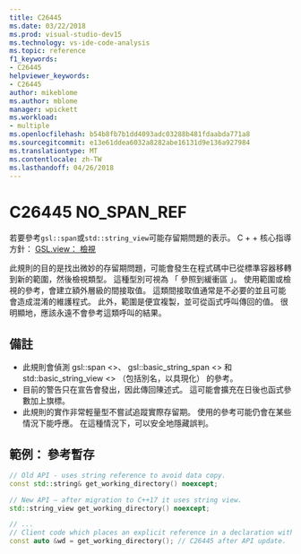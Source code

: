 ```yaml
---
title: C26445
ms.date: 03/22/2018
ms.prod: visual-studio-dev15
ms.technology: vs-ide-code-analysis
ms.topic: reference
f1_keywords:
- C26445
helpviewer_keywords:
- C26445
author: mikeblome
ms.author: mblome
manager: wpickett
ms.workload:
- multiple
ms.openlocfilehash: b54b8fb7b1dd4093adc03288b481fdaabda771a8
ms.sourcegitcommit: e13e61ddea6032a8282abe16131d9e136a927984
ms.translationtype: MT
ms.contentlocale: zh-TW
ms.lasthandoff: 04/26/2018
---
```

# <a name="c26445-nospanref"></a>C26445 NO_SPAN_REF
若要參考`gsl::span`或`std::string_view`可能存留期問題的表示。
C + + 核心指導方針： [GSL.view： 檢視](https://github.com/isocpp/CppCoreGuidelines/blob/master/CppCoreGuidelines.md#gslview-views)

此規則的目的是找出微妙的存留期問題，可能會發生在程式碼中已從標準容器移轉到新的範圍，然後檢視類型。 這種型別可視為 「 參照到緩衝區 」。 使用範圍或檢視的參考，會建立額外層級的間接取值。 這類間接取值通常是不必要的並且可能會造成混淆的維護程式。 此外，範圍是便宜複製，並可從函式呼叫傳回的值。 很明顯地，應該永遠不會參考這類呼叫的結果。

## <a name="remarks"></a>備註

- 此規則會偵測 gsl::span <>、 gsl::basic_string_span <> 和 std::basic_string_view <> （包括別名，以具現化） 的參考。
- 目前的警告只在宣告會發出，因此傳回陳述式。 這可能會擴充在日後也函式參數加上旗標。
- 此規則的實作非常輕量型不嘗試追蹤實際存留期。 使用的參考可能仍會在某些情況下能呼應。 在這種情況下，可以安全地隱藏誤判。

## <a name="example-reference-to-a-temporary"></a>範例： 參考暫存

```cpp
// Old API - uses string reference to avoid data copy.
const std::string& get_working_directory() noexcept;

// New API – after migration to C++17 it uses string view.
std::string_view get_working_directory() noexcept;

// ...
// Client code which places an explicit reference in a declaration with auto specifier.
const auto &wd = get_working_directory(); // C26445 after API update.
```

